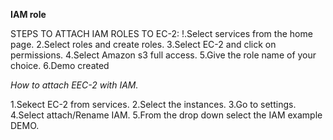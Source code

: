 **IAM role**

STEPS TO ATTACH IAM ROLES TO EC-2:
!.Select services from the home page.
2.Select roles and create roles.
3.Select EC-2 and click on permissions.
4.Select Amazon s3 full access.
5.Give the role name of your choice.
6.Demo created

*How to attach EEC-2 with IAM.*

1.Sekect EC-2 from services.
2.Select the instances.
3.Go to settings.
4.Select attach/Rename IAM.
5.From the drop down select the IAM example DEMO.